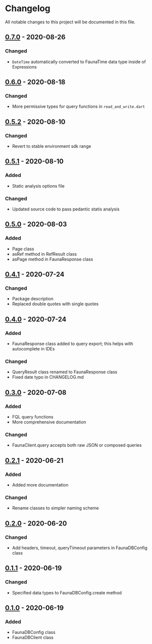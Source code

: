 # Changelog

All notable changes to this project will be documented in this file.

## [0.7.0] - 2020-08-26

### Changed

- `DateTime` automatically converted to FaunaTime data type inside of Expressions 

## [0.6.0] - 2020-08-18

### Changed

- More permissive types for query functions in `read_and_write.dart`

## [0.5.2] - 2020-08-10

### Changed

- Revert to stable environment sdk range

## [0.5.1] - 2020-08-10

### Added

- Static analysis options file

### Changed

- Updated source code to pass pedantic statis analysis

## [0.5.0] - 2020-08-03

### Added

- Page class
- asRef method in RefResult class
- asPage method in FaunaResponse class

## [0.4.1] - 2020-07-24

### Changed

- Package description
- Replaced double quotes with single quotes

## [0.4.0] - 2020-07-24

### Added

- FaunaResponse class added to query export; this helps with autocomplete in IDEs

### Changed

- QueryResult class renamed to FaunaResponse class
- Fixed date typo in CHANGELOG.md

## [0.3.0] - 2020-07-08

### Added

- FQL query functions
- More comprehensive documentation

### Changed

- FaunaClient.query accepts both raw JSON or composed queries

## [0.2.1] - 2020-06-21

### Added

- Added more documentation

### Changed

- Rename classes to simpler naming scheme

## [0.2.0] - 2020-06-20

### Changed

- Add headers, timeout, queryTimeout parameters in FaunaDBConfig class

## [0.1.1] - 2020-06-19

### Changed

- Specified data types to FaunaDBConfig.create method 

## [0.1.0] - 2020-06-19

### Added

- FaunaDBConfig class
- FaunaDBClient class

[0.7.0]: https://github.com/gavanitrate/faunadb-http-dart/compare/0.6.0...0.7.0
[0.6.0]: https://github.com/gavanitrate/faunadb-http-dart/compare/0.5.2...0.6.0
[0.5.2]: https://github.com/gavanitrate/faunadb-http-dart/compare/0.5.1...0.5.2
[0.5.1]: https://github.com/gavanitrate/faunadb-http-dart/compare/0.5.0...0.5.1
[0.5.0]: https://github.com/gavanitrate/faunadb-http-dart/compare/0.4.4...0.5.0
[0.4.1]: https://github.com/gavanitrate/faunadb-http-dart/compare/0.4.0...0.4.1
[0.4.0]: https://github.com/gavanitrate/faunadb-http-dart/compare/0.3.0...0.4.0
[0.3.0]: https://github.com/gavanitrate/faunadb-http-dart/compare/0.2.1...0.3.0
[0.2.1]: https://github.com/gavanitrate/faunadb-http-dart/compare/0.2.0...0.2.1
[0.2.0]: https://github.com/gavanitrate/faunadb-http-dart/compare/0.1.1...0.2.0
[0.1.1]: https://github.com/gavanitrate/faunadb-http-dart/compare/0.1.0...0.1.1
[0.1.0]: https://github.com/gavanitrate/faunadb-http-dart/releases/tag/0.1.0